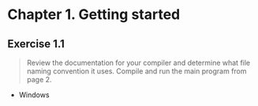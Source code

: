# Chapter 1. Getting started
## Exercise 1.1
> Review the documentation for your compiler and determine what file naming convention it uses. Compile and run the main program from page 2.
- Windows
